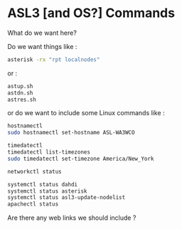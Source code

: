 # ASL3 [and OS?] Commands

What do we want here?

Do we want things like :

```bash
asterisk -rx "rpt localnodes"
```

or :

```bash
astup.sh
astdn.sh
astres.sh
```

or do we want to include some Linux commands like :

```bash
hostnamectl
sudo hostnamectl set-hostname ASL-WA3WCO
``` 
        
```bash 
timedatectl
timedatectl list-timezones
sudo timedatectl set-timezone America/New_York
``` 
     
```bash
networkctl status
```

```bash
systemctl status dahdi
systemctl status asterisk
systemctl status asl3-update-nodelist
apachectl status
```   
 
Are there any web links we should include ?
